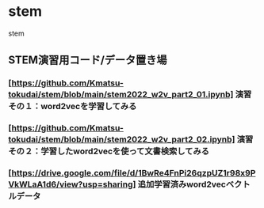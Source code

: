 # stem
stem
## STEM演習用コード/データ置き場

### [https://github.com/Kmatsu-tokudai/stem/blob/main/stem2022_w2v_part2_01.ipynb] 演習その１：word2vecを学習してみる
### [https://github.com/Kmatsu-tokudai/stem/blob/main/stem2022_w2v_part2_02.ipynb] 演習その２：学習したword2vecを使って文書検索してみる


### [https://drive.google.com/file/d/1BwRe4FnPi26qzpUZ1r98x9PVkWLaA1d6/view?usp=sharing] 追加学習済みword2vecベクトルデータ
